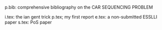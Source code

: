 p.bib: comprehensive bibliography on the CAR SEQUENCING PROBLEM

i.tex: the ian gent trick
p.tex; my first report
e.tex: a non-submitted ESSLLI paper
s.tex: PoS paper

